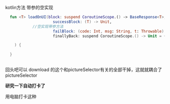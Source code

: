 kotlin方法 带参的空实现

```kotlin
  fun <T> loadOnUI(block: suspend CoroutineScope.() -> BaseResponse<T>,
                     successBlock: (T) -> Unit,
            //空实现带参方法
                     failBlock: (code: Int, msg: String, t: Throwable) -> Unit = { code, msg, t -> },
                     finallyBack: suspend CoroutineScope.() -> Unit = {}

    ) {
    
  }
    
```



回头吧可以 download 的这个和pictureSelector有关的全部干掉，这就就耦合了 pictureSelector



**研究一下自动打卡了**

用电脑打卡这种

